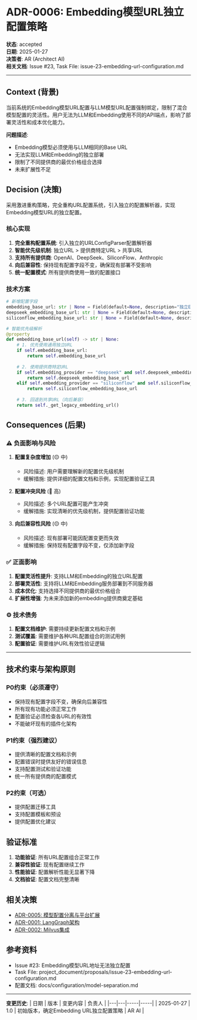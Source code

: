 # ADR-0006: Embedding模型URL独立配置策略

**状态**: accepted  
**日期**: 2025-01-27  
**决策者**: AR (Architect AI)  
**相关文档**: Issue #23, Task File: issue-23-embedding-url-configuration.md

---

## Context (背景)

当前系统的Embedding模型URL配置与LLM模型URL配置强制绑定，限制了混合模型配置的灵活性。用户无法为LLM和Embedding使用不同的API端点，影响了部署灵活性和成本优化能力。

**问题描述**:
- Embedding模型必须使用与LLM相同的Base URL
- 无法实现LLM和Embedding的独立部署
- 限制了不同提供商的最优价格组合选择
- 未来扩展性不足

## Decision (决策)

采用激进重构策略，完全重构URL配置系统，引入独立的配置解析器，实现Embedding模型URL的独立配置。

### 核心实现

1. **完全重构配置系统**: 引入独立的URLConfigParser配置解析器
2. **智能优先级机制**: 独立URL > 提供商特定URL > 共享URL
3. **支持所有提供商**: OpenAI、DeepSeek、SiliconFlow、Anthropic
4. **向后兼容性**: 保持现有配置字段不变，确保现有部署不受影响
5. **统一配置模式**: 所有提供商使用一致的配置接口

### 技术方案

```python
# 新增配置字段
embedding_base_url: str | None = Field(default=None, description="独立Embedding Base URL")
deepseek_embedding_base_url: str | None = Field(default=None, description="DeepSeek Embedding Base URL")
siliconflow_embedding_base_url: str | None = Field(default=None, description="SiliconFlow Embedding Base URL")

# 智能优先级解析
@property
def embedding_base_url(self) -> str | None:
    # 1. 优先使用通用独立URL
    if self.embedding_base_url:
        return self.embedding_base_url
        
    # 2. 使用提供商特定URL
    if self.embedding_provider == "deepseek" and self.deepseek_embedding_base_url:
        return self.deepseek_embedding_base_url
    elif self.embedding_provider == "siliconflow" and self.siliconflow_embedding_base_url:
        return self.siliconflow_embedding_base_url
        
    # 3. 回退到共享URL（向后兼容）
    return self._get_legacy_embedding_url()
```

## Consequences (后果)

### ⚠️ 负面影响与风险

1. **配置复杂度增加** (🟡 中)
   - 风险描述: 用户需要理解新的配置优先级机制
   - 缓解措施: 提供详细的配置文档和示例，实现配置验证工具

2. **配置冲突风险** (🔴 高)
   - 风险描述: 多个URL配置可能产生冲突
   - 缓解措施: 实现清晰的优先级机制，提供配置验证功能

3. **向后兼容性风险** (🟡 中)
   - 风险描述: 现有部署可能因配置变更而失效
   - 缓解措施: 保持现有配置字段不变，仅添加新字段

### ✅ 正面影响

1. **配置灵活性提升**: 支持LLM和Embedding的独立URL配置
2. **部署灵活性**: 支持将LLM和Embedding服务部署到不同服务器
3. **成本优化**: 支持选择不同提供商的最优价格组合
4. **扩展性增强**: 为未来添加新的embedding提供商奠定基础

### ⚙️ 技术债务

1. **配置文档维护**: 需要持续更新配置文档和示例
2. **测试覆盖**: 需要维护各种URL配置组合的测试用例
3. **配置验证**: 需要维护URL有效性验证逻辑

---

## 技术约束与架构原则

### P0约束（必须遵守）
- 保持现有配置字段不变，确保向后兼容性
- 所有现有功能必须正常工作
- 配置验证必须检查各URL的有效性
- 不能破坏现有的插件化架构

### P1约束（强烈建议）
- 提供清晰的配置文档和示例
- 配置错误时提供友好的错误信息
- 支持配置测试和验证功能
- 统一所有提供商的配置模式

### P2约束（可选）
- 提供配置迁移工具
- 支持配置模板和预设
- 提供配置优化建议

## 验证标准

1. **功能验证**: 所有URL配置组合正常工作
2. **兼容性验证**: 现有配置继续工作
3. **性能验证**: 配置解析性能无显著下降
4. **文档验证**: 配置文档完整清晰

## 相关决策

- [ADR-0005: 模型配置分离与平台扩展](./0005-model-configuration-separation.md)
- [ADR-0001: LangGraph架构](./0001-langgraph-architecture.md)
- [ADR-0002: Milvus集成](./0002-milvus-integration.md)

## 参考资料

- Issue #23: Embedding模型URL地址无法独立配置
- Task File: project_document/proposals/issue-23-embedding-url-configuration.md
- 配置文档: docs/configuration/model-separation.md

---

**变更历史**:
| 日期 | 版本 | 变更内容 | 负责人 |
|---|---|-----|-----|
| 2025-01-27 | 1.0 | 初始版本，确定Embedding URL独立配置策略 | AR AI |
